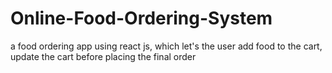 # Online-Food-Ordering-System
a food ordering app using react js, which let's the user add food to the cart, update the cart before placing the final order
